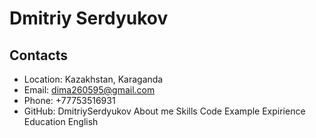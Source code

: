 # Dmitriy Serdyukov
## Contacts
* Location: Kazakhstan, Karaganda
* Email: dima260595@gmail.com
* Phone: +77753516931
* GitHub: DmitriySerdyukov
About me
Skills
Code Example
Expirience
Education 
English
